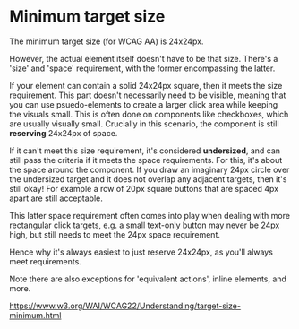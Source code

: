 # Minimum target size

The minimum target size (for WCAG AA) is 24x24px.

However, the actual element itself doesn't have to be that size. There's a 'size' and 'space' requirement, with the former encompassing the latter.

If your element can contain a solid 24x24px square, then it meets the size requirement. This part doesn't necessarily need to be visible, meaning that you can use psuedo-elements to create a larger click area while keeping the visuals small. This is often done on components like checkboxes, which are usually visually small.
	Crucially in this scenario, the component is still **reserving** 24x24px of space.

If it can't meet this size requirement, it's considered **undersized**, and can still pass the criteria if it meets the space requirements.
For this, it's about the space around the component. If you draw an imaginary 24px circle over the undersized target and it does not overlap any adjacent targets, then it's still okay! For example a row of 20px square buttons that are spaced 4px apart are still acceptable.

This latter space requirement often comes into play when dealing with more rectangular click targets, e.g. a small text-only button may never be 24px high, but still needs to meet the 24px space requirement.

Hence why it's always easiest to just reserve 24x24px, as you'll always meet requirements.

Note there are also exceptions for 'equivalent actions', inline elements, and more.

https://www.w3.org/WAI/WCAG22/Understanding/target-size-minimum.html